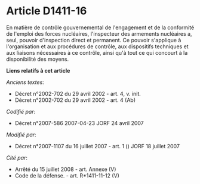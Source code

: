# Article D1411-16

En matière de contrôle gouvernemental de l'engagement et de la conformité de l'emploi des forces nucléaires, l'inspecteur des
armements nucléaires a, seul, pouvoir d'inspection direct et permanent. Ce pouvoir s'applique à l'organisation et aux
procédures de contrôle, aux dispositifs techniques et aux liaisons nécessaires à ce contrôle, ainsi qu'à tout ce qui concourt
à la disponibilité des moyens.

**Liens relatifs à cet article**

_Anciens textes_:

  - Décret n°2002-702 du 29 avril 2002 - art. 4, v. init.
  - Décret n°2002-702 du 29 avril 2002 - art. 4 (Ab)

_Codifié par_:

  - Décret n°2007-586 2007-04-23 JORF 24 avril 2007

_Modifié par_:

  - Décret n°2007-1107 du 16 juillet 2007 - art. 1 () JORF 18 juillet 2007

_Cité par_:

  - Arrêté du 15 juillet 2008 - art. Annexe (V)
  - Code de la défense. - art. R*1411-11-12 (V)
